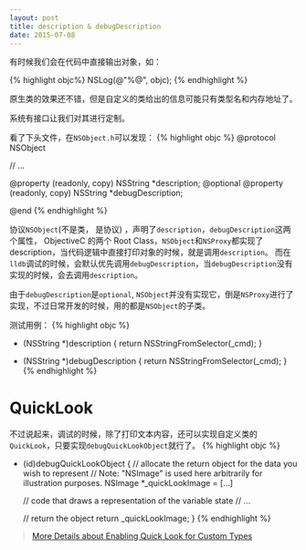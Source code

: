```yaml
---
layout: post
title: description & debugDescription
date: 2015-07-08
---
```


有时候我们会在代码中直接输出对象，如：

{% highlight objc%}
NSLog(@"%@", objc);
{% endhighlight %}

原生类的效果还不错，但是自定义的类给出的信息可能只有类型名和内存地址了。

系统有接口让我们对其进行定制。

看了下头文件，在`NSObject.h`可以发现：
{% highlight objc %}
@protocol NSObject

// ...

@property (readonly, copy) NSString *description;
@optional
@property (readonly, copy) NSString *debugDescription;

@end
{% endhighlight %}

协议`NSObject`(不是类， 是协议) ，声明了`description`，`debugDescription`这两个属性，
ObjectiveC 的两个 Root Class，`NSObject`和`NSProxy`都实现了description，当代码逻辑中直接打印对象的时候，就是调用`description`。
而在`lldb`调试的时候，会默认优先调用`debugDescription`，当`debugDescription`没有实现的时候，会去调用`description`。

由于`debugDescription`是`optional`, `NSObject`并没有实现它，倒是`NSProxy`进行了实现，不过日常开发的时候，用的都是`NSObject`的子类。

测试用例：
{% highlight objc %}
- (NSString *)description {
    return NSStringFromSelector(_cmd);
}

- (NSString *)debugDescription {
    return NSStringFromSelector(_cmd);
}
{% endhighlight %}

# QuickLook

不过说起来，调试的时候，除了打印文本内容，还可以实现自定义类的`QuickLook`，只要实现`debugQuickLookObject`就行了。
{% highlight objc %}
- (id)debugQuickLookObject
{
    // allocate the return object for the data you wish to represent
    //   Note: "NSImage" is used here arbitrarily for illustration purposes.
    NSImage *_quickLookImage = [...]

    // code that draws a representation of the variable state
    // ...

    // return the object
    return _quickLookImage;
}
{% endhighlight %}

> [More Details about Enabling Quick Look for Custom Types]( https://developer.apple.com/library/ios/documentation/IDEs/Conceptual/CustomClassDisplay_in_QuickLook/CH01-quick_look_for_custom_objects/CH01-quick_look_for_custom_objects.html)
